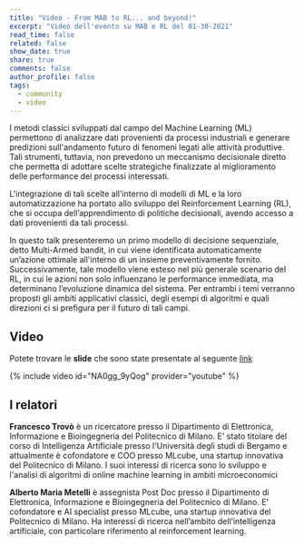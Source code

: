 ```yaml
---
title: "Video - From MAB to RL... and beyond!"
excerpt: "Video dell'evento su MAB e RL del 01-30-2021"
read_time: false
related: false
show_date: true
share: true
comments: false
author_profile: false
tags:
  - community
  - video
---
```


I metodi classici sviluppati dal campo del Machine Learning (ML) permettono di analizzare dati provenienti da processi industriali e generare predizioni sull'andamento futuro di fenomeni legati alle attività produttive. Tali strumenti, tuttavia, non prevedono un meccanismo decisionale diretto che permetta di adottare scelte strategiche finalizzate al miglioramento delle performance dei processi interessati.

L'integrazione di tali scelte all'interno di modelli di ML e la loro automatizzazione ha portato allo sviluppo del Reinforcement Learning (RL), che si occupa dell’apprendimento di politiche decisionali, avendo accesso a dati provenienti da tali processi.

In questo talk presenteremo un primo modello di decisione sequenziale, detto Multi-Armed bandit, in cui viene identificata automaticamente un’azione ottimale all'interno di un insieme preventivamente fornito. Successivamente, tale modello viene esteso nel più generale scenario del RL, in cui le azioni non solo influenzano le performance immediata, ma determinano l’evoluzione dinamica del sistema. Per entrambi i temi verranno proposti gli ambiti applicativi classici, degli esempi di algoritmi e quali direzioni ci si prefigura per il futuro di tali campi.


## Video

Potete trovare le **slide** che sono state presentate al seguente [link](https://github.com/mlmodena/meetups/blob/main/01-2021.pdf)


{% include video id="NA0gg_9yQog" provider="youtube" %}

## I relatori

**Francesco Trovò** è un ricercatore presso il Dipartimento di Elettronica, Informazione e Bioingegneria del Politecnico di Milano. E' stato titolare del corso di Intelligenza Artificiale presso l'Università degli studi di Bergamo e attualmente è cofondatore e COO presso MLcube, una startup innovativa del Politecnico di Milano. I suoi interessi di ricerca sono lo sviluppo e l'analisi di algoritmi di online machine learning in ambiti microeconomici



**Alberto Maria Metelli** è assegnista Post Doc presso il Dipartimento di Elettronica, Informazione e Bioingegneria del Politecnico di Milano. E’ cofondatore e AI specialist presso MLcube, una startup innovativa del Politecnico di Milano. Ha interessi di ricerca nell’ambito dell’intelligenza artificiale, con particolare riferimento al reinforcement learning.




